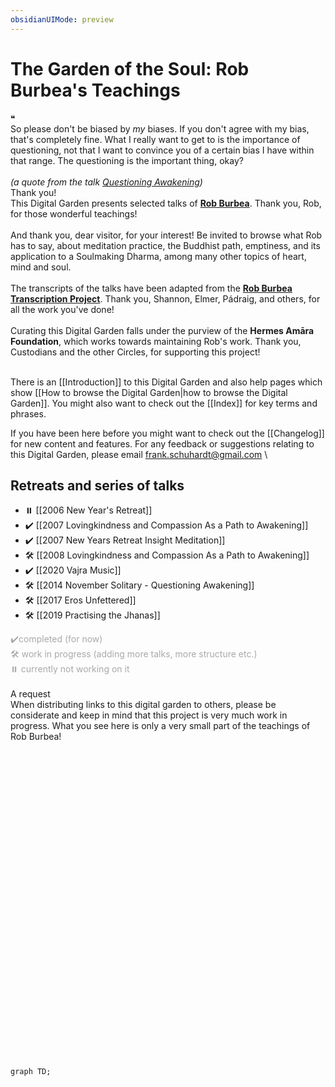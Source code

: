 ```yaml
---
obsidianUIMode: preview
---
```

# The Garden of the Soul: Rob Burbea's Teachings
<div class="admonition quote"><div class="title">❝</div><div class="content">
So please don't be biased by <i>my</i> biases. If you don't agree with my bias, that's completely fine. What I really want to get to is the importance of questioning, not that I want to convince you of a certain bias I have within that range. The questioning is the important thing, okay?<br/>
<br/>
<i>(a quote from the talk <a aria-label-position="top" aria-label="Questioning Awakening > In principle we are free to believe what we want - but are we really free to inquire" data-href="Questioning Awakening#In principle we are free to believe what we want - but are we really free to inquire" href="Questioning+Awakening#In+principle+we+are+free+to+believe+what+we+want+-+but+are+we+really+free+to+inquire" class="internal-link" target="_blank" rel="noopener">Questioning Awakening</a>)</i><br/>
</div></div>

<div class="admonition important"><div class="title">Thank you!</div><div class="content">
This Digital Garden presents selected talks of <b><a data-href="Rob Burbea" href="Rob+Burbea" class="internal-link" target="_blank" rel="noopener">Rob Burbea</a></b>. Thank you, Rob, for those wonderful teachings!<br/>
<br/>
And thank you, dear visitor, for your interest! Be invited to browse what Rob has to say, about meditation practice, the Buddhist path, emptiness, and its application to a Soulmaking Dharma, among many other topics of heart, mind and soul.<br/>
<br/>
The transcripts of the talks have been adapted from the <b><a data-href="Rob Burbea Transcription Project" href="Rob+Burbea+Transcription+Project" class="internal-link" target="_blank" rel="noopener">Rob Burbea Transcription Project</a></b>. Thank you, Shannon, Elmer, Pádraig, and others, for all the work you've done!<br/>
<br/>
Curating this Digital Garden falls under the purview of the <b>Hermes Amāra Foundation</b>, which works towards maintaining Rob's work. Thank you, Custodians and the other Circles, for supporting this project!<br/>
<br/>
</div></div>

There is an [[Introduction]] to this Digital Garden and also help pages which show [[How to browse the Digital Garden|how to browse the Digital Garden]]. You might also want to check out the [[Index]] for key terms and phrases. 

If you have been here before you might want to check out the [[Changelog]] for new content and features. For any feedback or suggestions relating to this Digital Garden, please email frank.schuhardt@gmail.com
\
	
## Retreats and series of talks
- ⏸️ [[2006 New Year's Retreat]]
- ✔️ [[2007 Lovingkindness and Compassion As a Path to Awakening]]
- ✔️ [[2007 New Years Retreat Insight Meditation]]
- 🛠️ [[2008 Lovingkindness and Compassion As a Path to Awakening]]
- ✔️ [[2020 Vajra Music]] 
- 🛠️ [[2014 November Solitary - Questioning Awakening]]
- 🛠️ [[2017 Eros Unfettered]] 
- 🛠️ [[2019 Practising the Jhanas]]

<span style="color:darkgray">
	 ✔️completed (for now)<br/>
	🛠️ work in progress (adding more talks, more structure etc.)<br/ >
	⏸️ currently not working on it<br/ >
</span>
</br>

<div class="admonition important"><div class="title">A request</div><div class="content">
When distributing links to this digital garden to others, please be considerate and keep in mind that this project is very much work in progress. What you see here is only a very small part of the teachings of Rob Burbea!<br/>
<br/>
</div></div>

<br/>

<br/><br/><br/><br/><br/><br/><br/><br/><br/><br/><br/><br/><br/><br/><br/><br/><br/><br/><br/><br/><br/><br/><br/><br/><br/><br/><br/>

```mermaid
graph TD;
```
